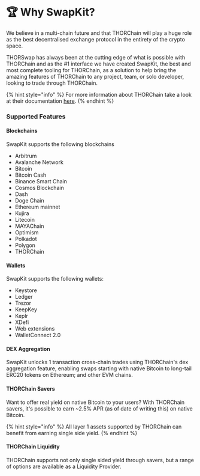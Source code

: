 # 🏆 Why SwapKit?

We believe in a multi-chain future and that THORChain will play a huge role as the best decentralised exchange protocol in the entirety of the crypto space.

THORSwap has always been at the cutting edge of what is possible with THORChain and as the #1 interface we have created SwapKit, the best and most complete tooling for THORChain, as a solution to help bring the amazing features of THORChain to any project, team, or solo developer, looking to trade through THORChain.

{% hint style="info" %}
For more information about THORChain take a look at their documentation [here](https://docs.thorchain.org/).
{% endhint %}

### Supported Features

#### &#x20;Blockchains

SwapKit supports the following blockchains

* Arbitrum
* Avalanche Network
* Bitcoin
* Bitcoin Cash
* Binance Smart Chain
* Cosmos Blockchain
* Dash
* Doge Chain
* Ethereum mainnet
* Kujira
* Litecoin
* MAYAChain
* Optimism
* Polkadot
* Polygon
* THORChain

#### Wallets

SwapKit supports the following wallets:

* Keystore
* Ledger
* Trezor
* KeepKey
* Keplr
* XDefi
* Web extensions
* WalletConnect 2.0

#### DEX Aggregation

SwapKit unlocks 1 transaction cross-chain trades using THORChain's dex aggregation feature, enabling swaps starting with native Bitcoin to long-tail ERC20 tokens on Ethereum; and other EVM chains.

#### THORChain Savers

Want to offer real yield on native Bitcoin to your users? With THORChain savers, it's possible to earn \~2.5% APR (as of date of writing this) on native Bitcoin.

{% hint style="info" %}
All layer 1 assets supported by THORChain can benefit from earning single side yield.
{% endhint %}

#### THORChain Liquidity

THORChain supports not only single sided yield through savers, but a range of options are available as a Liquidity Provider.
